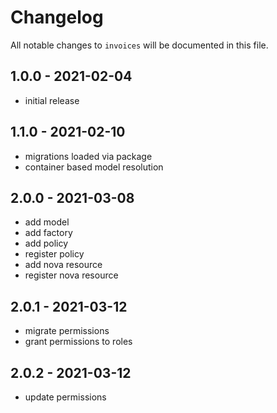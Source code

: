 # Changelog

All notable changes to `invoices` will be documented in this file.

## 1.0.0 - 2021-02-04

- initial release

## 1.1.0 - 2021-02-10

- migrations loaded via package
- container based model resolution

## 2.0.0 - 2021-03-08

- add model
- add factory
- add policy
- register policy
- add nova resource
- register nova resource

## 2.0.1 - 2021-03-12

- migrate permissions
- grant permissions to roles

## 2.0.2 - 2021-03-12

- update permissions
